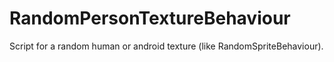 # RandomPersonTextureBehaviour
Script for a random human or android texture (like RandomSpriteBehaviour).
